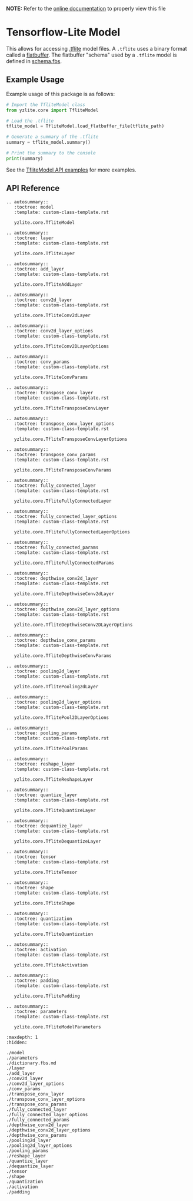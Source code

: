 __NOTE:__ Refer to the [online documentation](https://github.com/ReRAM-Labs/yzlite) to properly view this file

# Tensorflow-Lite Model

This allows for accessing [.tflite](https://www.tensorflow.org/lite/models/convert) model files.
A `.tflite` uses a binary format called a [flatbuffer](https://google.github.io/flatbuffers/).
The flatbuffer "schema" used by a `.tflite` model is defined in [schema.fbs](https://github.com/tensorflow/tensorflow/blob/master/tensorflow/lite/schema/schema.fbs).

## Example Usage

Example usage of this package is as follows:

```python
# Import the TfliteModel class
from yzlite.core import TfliteModel

# Load the .tflite
tflite_model = TfliteModel.load_flatbuffer_file(tflite_path)

# Generate a summary of the .tflite
summary = tflite_model.summary()

# Print the summary to the console
print(summary)
```

See the [TfliteModel API examples](https://github.com/ReRAM-Labs/yzlite/yzlite/examples/tflite_model.html) for more examples.

## API Reference

```{eval-rst}
.. autosummary::
   :toctree: model
   :template: custom-class-template.rst

   yzlite.core.TfliteModel

.. autosummary::
   :toctree: layer
   :template: custom-class-template.rst

   yzlite.core.TfliteLayer

.. autosummary::
   :toctree: add_layer
   :template: custom-class-template.rst

   yzlite.core.TfliteAddLayer

.. autosummary::
   :toctree: conv2d_layer
   :template: custom-class-template.rst

   yzlite.core.TfliteConv2dLayer

.. autosummary::
   :toctree: conv2d_layer_options
   :template: custom-class-template.rst

   yzlite.core.TfliteConv2DLayerOptions

.. autosummary::
   :toctree: conv_params
   :template: custom-class-template.rst

   yzlite.core.TfliteConvParams

.. autosummary::
   :toctree: transpose_conv_layer
   :template: custom-class-template.rst

   yzlite.core.TfliteTransposeConvLayer

.. autosummary::
   :toctree: transpose_conv_layer_options
   :template: custom-class-template.rst

   yzlite.core.TfliteTransposeConvLayerOptions

.. autosummary::
   :toctree: transpose_conv_params
   :template: custom-class-template.rst

   yzlite.core.TfliteTransposeConvParams

.. autosummary::
   :toctree: fully_connected_layer
   :template: custom-class-template.rst

   yzlite.core.TfliteFullyConnectedLayer

.. autosummary::
   :toctree: fully_connected_layer_options
   :template: custom-class-template.rst

   yzlite.core.TfliteFullyConnectedLayerOptions

.. autosummary::
   :toctree: fully_connected_params
   :template: custom-class-template.rst

   yzlite.core.TfliteFullyConnectedParams

.. autosummary::
   :toctree: depthwise_conv2d_layer
   :template: custom-class-template.rst

   yzlite.core.TfliteDepthwiseConv2dLayer

.. autosummary::
   :toctree: depthwise_conv2d_layer_options
   :template: custom-class-template.rst

   yzlite.core.TfliteDepthwiseConv2DLayerOptions

.. autosummary::
   :toctree: depthwise_conv_params
   :template: custom-class-template.rst

   yzlite.core.TfliteDepthwiseConvParams

.. autosummary::
   :toctree: pooling2d_layer
   :template: custom-class-template.rst

   yzlite.core.TflitePooling2dLayer

.. autosummary::
   :toctree: pooling2d_layer_options
   :template: custom-class-template.rst

   yzlite.core.TflitePool2DLayerOptions

.. autosummary::
   :toctree: pooling_params
   :template: custom-class-template.rst

   yzlite.core.TflitePoolParams

.. autosummary::
   :toctree: reshape_layer
   :template: custom-class-template.rst

   yzlite.core.TfliteReshapeLayer

.. autosummary::
   :toctree: quantize_layer
   :template: custom-class-template.rst

   yzlite.core.TfliteQuantizeLayer

.. autosummary::
   :toctree: dequantize_layer
   :template: custom-class-template.rst

   yzlite.core.TfliteDequantizeLayer

.. autosummary::
   :toctree: tensor
   :template: custom-class-template.rst

   yzlite.core.TfliteTensor

.. autosummary::
   :toctree: shape
   :template: custom-class-template.rst

   yzlite.core.TfliteShape

.. autosummary::
   :toctree: quantization
   :template: custom-class-template.rst

   yzlite.core.TfliteQuantization

.. autosummary::
   :toctree: activation
   :template: custom-class-template.rst

   yzlite.core.TfliteActivation

.. autosummary::
   :toctree: padding
   :template: custom-class-template.rst

   yzlite.core.TflitePadding

.. autosummary::
   :toctree: parameters
   :template: custom-class-template.rst

   yzlite.core.TfliteModelParameters
```

```{toctree}
:maxdepth: 1
:hidden:

./model
./parameters
./dictionary.fbs.md
./layer
./add_layer
./conv2d_layer
./conv2d_layer_options
./conv_params
./transpose_conv_layer
./transpose_conv_layer_options
./transpose_conv_params
./fully_connected_layer
./fully_connected_layer_options
./fully_connected_params
./depthwise_conv2d_layer
./depthwise_conv2d_layer_options
./depthwise_conv_params
./pooling2d_layer
./pooling2d_layer_options
./pooling_params
./reshape_layer
./quantize_layer
./dequantize_layer
./tensor
./shape
./quantization
./activation
./padding
```
